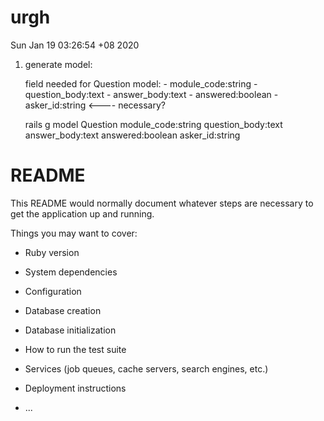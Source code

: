 # urgh
Sun Jan 19 03:26:54 +08 2020

1. generate model:

    field needed for Question model:
        - module_code:string
        - question_body:text
        - answer_body:text
        - answered:boolean
        - asker_id:string  <---- necessary?

    rails g model Question module_code:string question_body:text answer_body:text answered:boolean asker_id:string
    



# README

This README would normally document whatever steps are necessary to get the
application up and running.

Things you may want to cover:

* Ruby version

* System dependencies

* Configuration

* Database creation

* Database initialization

* How to run the test suite

* Services (job queues, cache servers, search engines, etc.)

* Deployment instructions

* ...
